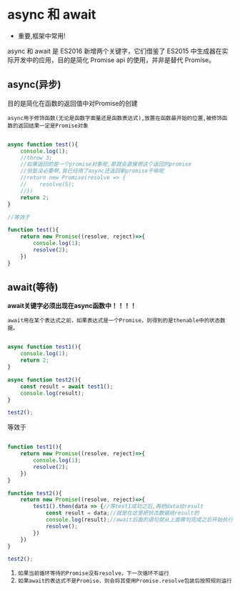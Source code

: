 # async 和 await

- 重要,框架中常用!

async 和 await 是 ES2016 新增两个关键字，它们借鉴了 ES2015 中生成器在实际开发中的应用，目的是简化 Promise api 的使用，并非是替代 Promise。

## async(异步)

目的是简化在函数的返回值中对Promise的创建

`async用于修饰函数(无论是函数字面量还是函数表达式),放置在函数最开始的位置,被修饰函数的返回结果一定是Promise对象`

```js

async function test(){
    console.log(1);
    //throw 3;
    //如果返回的是一个promise对象呢,那就会直接用这个返回的promise
    //但是没必要啊,我已经用了async还返回新promise干嘛呢
    //return new Promise(resolve => {
    //    resolve(5);
    //})
    return 2;
}

//等效于

function test(){
    return new Promise((resolve, reject)=>{
        console.log(1);
        resolve(2);
    })
}

```

## await(等待)

**await关键字必须出现在async函数中！！！！**

`await用在某个表达式之前，如果表达式是一个Promise，则得到的是thenable中的状态数据。`

```js

async function test1(){
    console.log(1);
    return 2;
}

async function test2(){
    const result = await test1();
    console.log(result);
}

test2();
```

等效于

```js

function test1(){
    return new Promise((resolve, reject)=>{
        console.log(1);
        resolve(2);
    })
}

function test2(){
    return new Promise((resolve, reject)=>{
        test1().then(data => {//等test1成功之后,再把data给result
            const result = data;//就是在这里把状态数据给result的
            console.log(result);//await后面的语句就从上面哪句完成之后开始执行
            resolve();
        })
    })
}

test2();

```

1. `如果当前循环等待的Promise没有resolve，下一次循环不运行`
2. `如果await的表达式不是Promise，则会将其使用Promise.resolve包装后按照规则运行`

